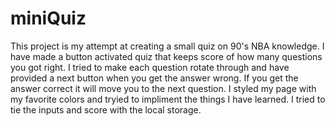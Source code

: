 # miniQuiz
This project is my attempt at creating a small quiz on 90's NBA knowledge.
I have made a button activated quiz that keeps score of how many questions you got right. 
I tried to make each question rotate through and have provided a next button when you get the answer wrong.
If you get the answer correct it will move you to the next question.
I styled my page with my favorite colors and tryied to impliment the things I have learned.
I tried to tie the inputs and score with the local storage.